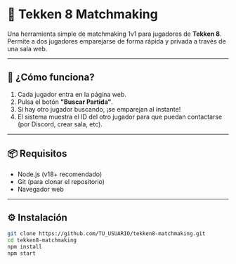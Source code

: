 # 🥋 Tekken 8 Matchmaking

Una herramienta simple de matchmaking 1v1 para jugadores de **Tekken 8**. Permite a dos jugadores emparejarse de forma rápida y privada a través de una sala web.

---

## 🚀 ¿Cómo funciona?

1. Cada jugador entra en la página web.
2. Pulsa el botón **"Buscar Partida"**.
3. Si hay otro jugador buscando, ¡se emparejan al instante!
4. El sistema muestra el ID del otro jugador para que puedan contactarse (por Discord, crear sala, etc).

---

## 📦 Requisitos

- Node.js (v18+ recomendado)
- Git (para clonar el repositorio)
- Navegador web

---

## ⚙️ Instalación

```bash
git clone https://github.com/TU_USUARIO/tekken8-matchmaking.git
cd tekken8-matchmaking
npm install
npm start
